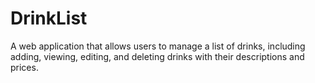 # DrinkList
A web application that allows users to manage a list of drinks, including adding, viewing, editing, and deleting drinks with their descriptions and prices.
